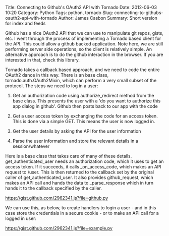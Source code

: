 Title: Connecting to Github's OAuth2 API with Tornado
Date: 2012-06-03 10:20
Category: Python
Tags: python, tornado
Slug: connecting-to-githubs-oauth2-api-with-tornado
Author: James Casbon
Summary: Short version for index and feeds

Github has a nice OAuth2 API that we can use to manipulate git repos, gists,
etc.  I went through the process of implementing a Tornado based client for the
API.  This could allow a github backed application.  Note here, we are still
performing server side operations, so the client is relatively simple.  An
alternative approach is to do the github interaction in the browser.  If you are
interested in that, check this library.

Tornado takes a callback based approach, and we need to code the entire OAuth2
dance in this way.  There is an base class, tornado.auth.OAuth2Mixin, which can
perform a very small subset of the protocol.  The steps we need to log in a
user:

1. Get an authorization code using authorize_redirect method from the base class.
This presents the user with a 'do you want to authorize this app dialog in
github'.  Github then posts back to our app with the code

2. Get a user access token by exchanging the code for an access token.  This is
done via a simple GET.  This means the user is now logged in.

3. Get the user details by asking the API for the user information

4. Parse the user information and store the relevant details in a session/whatever

Here is a base class that takes care of many of these details.
get_authenticated_user needs an authorization code, which it uses to get an
access token.  If it succeeds, it calls _on_access_code, which makes an API
request to /user.  This is then returned to the callback set by the original
caller of get_authenticated_user.  It also provides github_request, which makes
an API call and hands the data to _parse_response which in turn hands it to the
callback specified by the caller.

https://gist.github.com/2962341.js?file=github.py

We can use this, as below, to create handlers to login a user - and in this case
store the credentials in a secure cookie - or to make an API call for a logged
in user:

https://gist.github.com/2962341.js?file=example.py

